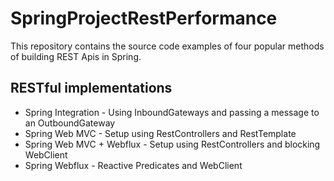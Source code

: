 # SpringProjectRestPerformance
This repository contains the source code examples of four popular methods of building REST Apis in Spring.

## RESTful implementations

- Spring Integration - Using InboundGateways and passing a message to an OutboundGateway
- Spring Web MVC - Setup using RestControllers and RestTemplate
- Spring Web MVC + Webflux - Setup using RestControllers and blocking WebClient
- Spring Webflux - Reactive Predicates and WebClient

